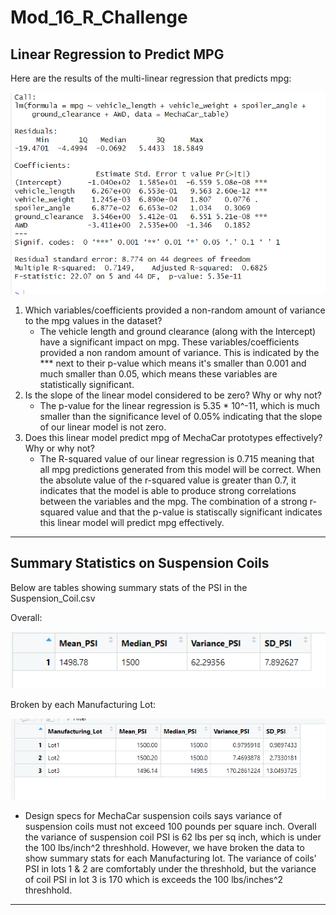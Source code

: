 # Mod_16_R_Challenge

## Linear Regression to Predict MPG
Here are the results of the multi-linear regression that predicts mpg:

![Deliverable_1_Linear_Reg.png](https://github.com/tylerwe19/Mod_16_R_Challenge/blob/main/Deliverable_1_Linear_Reg.PNG)


 1. Which variables/coefficients provided a non-random amount of variance to the mpg values in the dataset?
    * The vehicle length and ground clearance (along with the Intercept) have a significant impact on mpg. These variables/coefficients provided a non random amount of variance. This is indicated by the *** next to their p-value which means it's smaller than 0.001 and much smaller than 0.05, which means these variables are statistically significant. 
 2. Is the slope of the linear model considered to be zero? Why or why not?
    * The p-value for the linear regression is 5.35 * 10^-11, which is much smaller than the significance level of 0.05% indicating that the slope of our linear model is not zero.
 3. Does this linear model predict mpg of MechaCar prototypes effectively? Why or why not?
    * The R-squared value of our linear regression is 0.715 meaning that all mpg predictions generated from this model will be correct. When the absolute value of the r-squared value is greater than 0.7, it indicates that the model is able to produce strong correlations between the variables and the mpg. The combination of a strong r-squared value and that the p-value is statiscally significant indicates this linear model will predict mpg effectively.
 --- 
 
 ## Summary Statistics on Suspension Coils
 Below are tables showing summary stats of the PSI in the Suspension_Coil.csv
 
 Overall:
 
![Deliverable_2_total_summary.png](https://github.com/tylerwe19/Mod_16_R_Challenge/blob/main/Deliverable_2_total_summary.PNG)
 
 Broken by each Manufacturing Lot:
 
![Deliverable_2_lot_summary.png](https://github.com/tylerwe19/Mod_16_R_Challenge/blob/main/Deliverable_2_lot_summary.PNG)

 * Design specs for MechaCar suspension coils says variance of suspension coils must not exceed 100 pounds per square inch. Overall the variance of suspension coil PSI is 62 lbs per sq inch, which is under the 100 lbs/inch^2 threshhold. However, we have broken the data to show summary stats for each Manufacturing lot. The variance of coils' PSI in lots 1 & 2 are comfortably under the threshhold, but the variance of coil PSI in lot 3 is 170 which is exceeds the 100 lbs/inches^2 threshhold. 
 --- 
 
 

